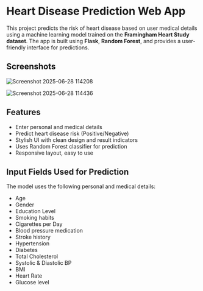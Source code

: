 # Heart Disease Prediction Web App

This project predicts the risk of heart disease based on user medical details using a machine learning model trained on the 
**Framingham Heart Study dataset**. The app is built using **Flask**, **Random Forest**, and provides a user-friendly interface for predictions.

## Screenshots
![Screenshot 2025-06-28 114208](https://github.com/user-attachments/assets/b4f1e7cf-f45d-493e-97e8-5b3f576bc6fc)


![Screenshot 2025-06-28 114436](https://github.com/user-attachments/assets/f1874ab1-e5c2-4ade-a726-4fc37226f23c)

## Features
- Enter personal and medical details
- Predict heart disease risk (Positive/Negative)
- Stylish UI with clean design and result indicators
- Uses Random Forest classifier for prediction
- Responsive layout, easy to use

## Input Fields Used for Prediction

The model uses the following personal and medical details:
- Age
- Gender
- Education Level
- Smoking habits
- Cigarettes per Day
- Blood pressure medication
- Stroke history
- Hypertension
- Diabetes
- Total Cholesterol
- Systolic & Diastolic BP
- BMI
- Heart Rate
- Glucose level


